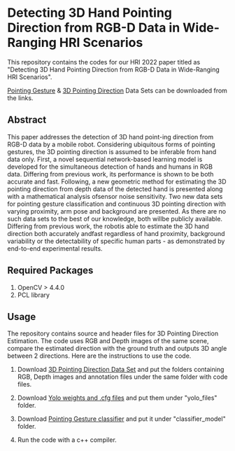# Detecting 3D Hand Pointing Direction from RGB-D Data in Wide-Ranging HRI Scenarios



This repository contains the codes for our HRI 2022 paper titled as "Detecting 3D Hand Pointing Direction from RGB-D Data in Wide-Ranging HRI Scenarios".

[Pointing Gesture](https://cloud.boun.edu.tr/public.php?service=files&t=37183da3c56fb59224af57de8bb02e30) & [3D Pointing Direction](https://cloud.boun.edu.tr/public.php?service=files&t=4e8d5b9a876479f8c71ab2b5216b663e) Data Sets can be downloaded from the links.

## Abstract
This paper addresses the detection of 3D hand point-ing  direction  from  RGB-D  data  by  a  mobile  robot.  Considering ubiquitous forms of pointing gestures, the 3D pointing direction is  assumed  to  be  inferable  from  hand  data  only.  First,  a  novel sequential  network-based  learning  model  is  developed  for  the simultaneous  detection  of  hands  and  humans  in  RGB  data. Differing  from  previous  work,  its  performance  is  shown  to  be both  accurate  and  fast.  Following,  a  new  geometric  method  for estimating  the  3D  pointing  direction  from  depth  data  of  the detected hand is presented along with a mathematical analysis ofsensor  noise  sensitivity.  Two  new  data  sets  for  pointing  gesture classification and continuous 3D pointing direction with varying proximity,  arm  pose  and  background  are  presented.  As  there are  no  such  data  sets  to  the  best  of  our  knowledge,  both  willbe  publicly  available.  Differing  from  previous  work,  the  robotis  able  to  estimate  the  3D  hand  direction  both  accurately  andfast regardless of hand proximity, background variability or the detectability  of  specific  human  parts  -  as  demonstrated  by  end-to-end  experimental  results.

## Required Packages
1. OpenCV > 4.4.0
2. PCL library


## Usage
The repository contains source and header files for 3D Pointing Direction Estimation. The code uses RGB and Depth images of the same scene, compare the estimated direction with the ground truth and outputs 3D angle between 2 directions. Here are the instructions to use the code.

1. Download [3D Pointing Direction Data Set](https://cloud.boun.edu.tr/public.php?service=files&t=4e8d5b9a876479f8c71ab2b5216b663e) and put the folders containing RGB, Depth images and annotation files under the same folder with code files.

2. Download [Yolo weights and .cfg files](https://cloud.boun.edu.tr/public.php?service=files&t=057b9daac0d636ca75da0a64345280e5) and put them under "yolo_files" folder.

3. Download [Pointing Gesture classifier](https://cloud.boun.edu.tr/public.php?service=files&t=057b9daac0d636ca75da0a64345280e5) and put it under "classifier_model" folder.

4. Run the code with a c++ compiler.

